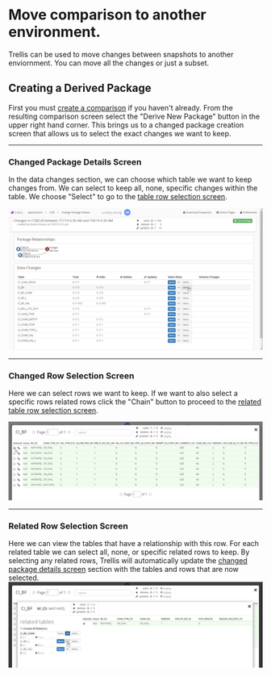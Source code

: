# Move comparison to another environment.
Trellis can be used to move changes between snapshots to another enviornment. You can move all the changes or just a subset.

## Creating a Derived Package
First you must [create a comparison](../Compare/Comparing-Snapshots.md) if you haven't already. From the resulting comparison screen select the "Derive New Package" button in the upper right hand corner. This brings us to a changed package creation screen that allows us to select the exact changes we want to keep.

---
### Changed Package Details Screen
In the data changes section, we can choose which table we want to keep changes from. We can select to keep all, none, specific changes within the table. We choose "Select" to go to the [table row selection screen](#Changed-Row-Selection-Screen). 

<img src="../Media/Migrate-Change-Packages-Screen.png" width="600">

---
### Changed Row Selection Screen
Here we can select rows we want to keep. If we want to also select a specific rows related rows click the "Chain" button to proceed to the [related table row selection screen](#Related-Row-Selection-Screen).

<img src="../Media/Migrate-Select-Changed-Rows.png" width="600">

---
### Related Row Selection Screen
Here we can view the tables that have a relationship with this row. For each related table we can select all, none, or specific related rows to keep. By selecting any related rows, Trellis will automatically update the [changed package details screen](#Changed-Package-Details-Screen) section with the tables and rows that are now selected.
<img src="../Media/Migrate-Select-Related-Rows.png" width="600">
